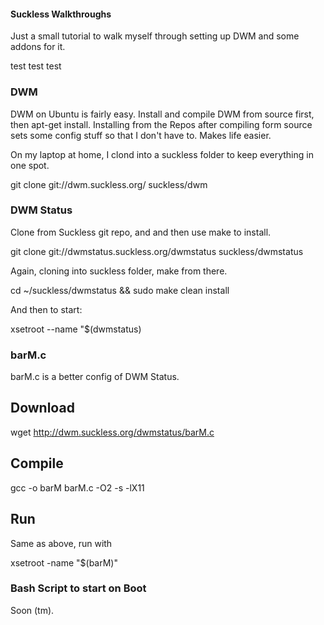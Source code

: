 #### Suckless Walkthroughs  ####

Just a small tutorial to walk myself through setting up DWM and some addons for it.

test test test

### DWM ###

DWM on Ubuntu is fairly easy. Install and compile DWM from source first, then apt-get install. Installing from the Repos after compiling form source sets some config stuff so that I don't have to. Makes life easier.

On my laptop at home, I clond into a suckless folder to keep everything in one spot.

git clone git://dwm.suckless.org/ suckless/dwm


### DWM Status ###

Clone from Suckless git repo, and and then use make to install.


git clone git://dwmstatus.suckless.org/dwmstatus suckless/dwmstatus

Again, cloning into suckless folder, make from there.


cd ~/suckless/dwmstatus && sudo make clean install

And then to start: 

xsetroot --name "$(dwmstatus) 


### barM.c ###

barM.c is a better config of DWM Status. 

## Download ##  

wget http://dwm.suckless.org/dwmstatus/barM.c

## Compile ##

gcc -o barM barM.c -O2 -s -lX11


## Run ##

Same as above, run with

xsetroot -name "$(barM)"

### Bash Script to start on Boot ###

Soon (tm).
